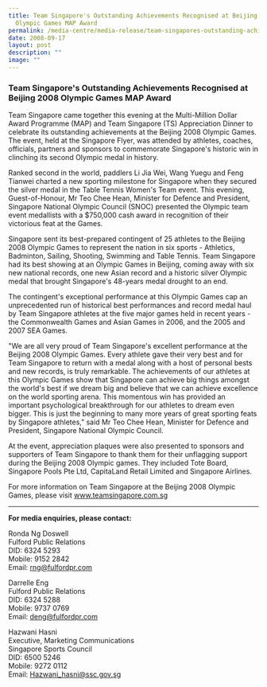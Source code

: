```yaml
---
title: Team Singapore's Outstanding Achievements Recognised at Beijing 2008
  Olympic Games MAP Award
permalink: /media-centre/media-release/team-singapores-outstanding-achievements-recognised-at-beijing-2008/
date: 2008-09-17
layout: post
description: ""
image: ""
---
```

### **Team Singapore's Outstanding Achievements Recognised at Beijing 2008 Olympic Games MAP Award**

Team Singapore came together this evening at the Multi-Million Dollar Award Programme (MAP) and Team Singapore (TS) Appreciation Dinner to celebrate its outstanding achievements at the Beijing 2008 Olympic Games. The event, held at the Singapore Flyer, was attended by athletes, coaches, officials, partners and sponsors to commemorate Singapore's historic win in clinching its second Olympic medal in history.

Ranked second in the world, paddlers Li Jia Wei, Wang Yuegu and Feng Tianwei charted a new sporting milestone for Singapore when they secured the silver medal in the Table Tennis Women's Team event. This evening, Guest-of-Honour, Mr Teo Chee Hean, Minister for Defence and President, Singapore National Olympic Council (SNOC) presented the Olympic team event medallists with a $750,000 cash award in recognition of their victorious feat at the Games.

Singapore sent its best-prepared contingent of 25 athletes to the Beijing 2008 Olympic Games to represent the nation in six sports - Athletics, Badminton, Sailing, Shooting, Swimming and Table Tennis. Team Singapore had its best showing at an Olympic Games in Beijing, coming away with six new national records, one new Asian record and a historic silver Olympic medal that brought Singapore's 48-years medal drought to an end.

The contingent's exceptional performance at this Olympic Games cap an unprecedented run of historical best performances and record medal haul by Team Singapore athletes at the five major games held in recent years - the Commonwealth Games and Asian Games in 2006, and the 2005 and 2007 SEA Games.

"We are all very proud of Team Singapore's excellent performance at the Beijing 2008 Olympic Games. Every athlete gave their very best and for Team Singapore to return with a medal along with a host of personal bests and new records, is truly remarkable. The achievements of our athletes at this Olympic Games show that Singapore can achieve big things amongst the world's best if we dream big and believe that we can achieve excellence on the world sporting arena. This momentous win has provided an important psychological breakthrough for our athletes to dream even bigger. This is just the beginning to many more years of great sporting feats by Singapore athletes," said Mr Teo Chee Hean, Minister for Defence and President, Singapore National Olympic Council.

At the event, appreciation plaques were also presented to sponsors and supporters of Team Singapore to thank them for their unflagging support during the Beijing 2008 Olympic games. They included Tote Board, Singapore Pools Pte Ltd, CapitaLand Retail Limited and Singapore Airlines.

For more information on Team Singapore at the Beijing 2008 Olympic Games, please visit www.teamsingapore.com.sg

---

**For media enquiries, please contact:**
<br>

Ronda Ng Doswell
<br>
Fulford Public Relations
<br>
DID: 6324 5293
<br>
Mobile: 9152 2842
<br>
Email: [rng@fulfordpr.com](mailto:rng@fulfordpr.com)

Darrelle Eng
<br>
Fulford Public Relations
<br>
DID: 6324 5288
<br>
Mobile: 9737 0769
<br>
Email: [deng@fulfordpr.com](mailto:deng@fulfordpr.com)

Hazwani Hasni
<br>
Executive, Marketing Communications
<br>
Singapore Sports Council
<br>
DID: 6500 5246
<br>
Mobile: 9272 0112
<br>
Email: [Hazwani_hasni@ssc.gov.sg](mailto:Hazwani_hasni@ssc.gov.sg)
